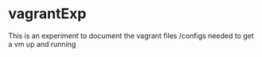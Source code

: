 # vagrantExp
This is an experiment to document the vagrant files /configs needed to get a vm up and running
